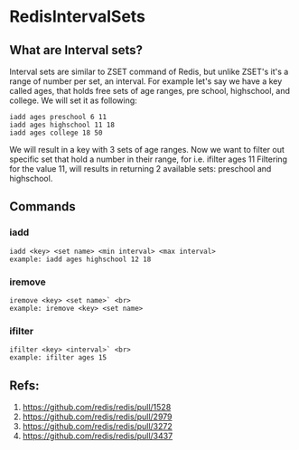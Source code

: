 # RedisIntervalSets
## What are Interval sets?
Interval sets are similar to ZSET command of Redis, but unlike ZSET's it's a range of number per set, an interval.
For example let's say we have a key called ages, that holds free sets of age ranges, pre school, highschool, and college.
We will set it as following:
```
iadd ages preschool 6 11
iadd ages highschool 11 18
iadd ages college 18 50
```
We will result in a key with 3 sets of age ranges.
Now we want to filter out specific set that hold a number in their range, for i.e. ifilter ages 11
Filtering for the value 11, will results in returning 2 available sets: preschool and highschool.

## Commands

### iadd
```
iadd <key> <set name> <min interval> <max interval>
example: iadd ages highschool 12 18
```

### iremove
```
iremove <key> <set name>` <br>
example: iremove <key> <set name>
```
  
### ifilter 
```
ifilter <key> <interval>` <br>
example: ifilter ages 15
```

## Refs:

1. https://github.com/redis/redis/pull/1528
2. https://github.com/redis/redis/pull/2979
3. https://github.com/redis/redis/pull/3272
4. https://github.com/redis/redis/pull/3437

